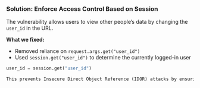 ### Solution: Enforce Access Control Based on Session

The vulnerability allows users to view other people’s data by changing the `user_id` in the URL.

**What we fixed:**
- Removed reliance on `request.args.get("user_id")`
- Used `session.get("user_id")` to determine the currently logged-in user

```python
user_id = session.get("user_id")

This prevents Insecure Direct Object Reference (IDOR) attacks by ensuring users can only access their own data.
 